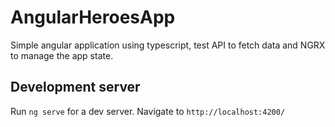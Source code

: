

# AngularHeroesApp
Simple angular application using typescript, test API to fetch data and NGRX to manage the app state.

## Development server

Run `ng serve` for a dev server. Navigate to `http://localhost:4200/`


